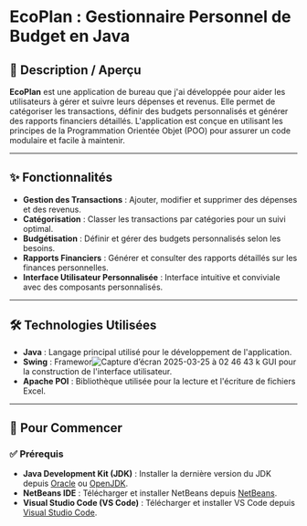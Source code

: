 # EcoPlan : Gestionnaire Personnel de Budget en Java

## 📌 Description / Aperçu

**EcoPlan** est une application de bureau que j'ai développée pour aider les utilisateurs à gérer et suivre leurs dépenses et revenus. Elle permet de catégoriser les transactions, définir des budgets personnalisés et générer des rapports financiers détaillés. L'application est conçue en utilisant les principes de la Programmation Orientée Objet (POO) pour assurer un code modulaire et facile à maintenir.

---

## ✨ Fonctionnalités

- **Gestion des Transactions** : Ajouter, modifier et supprimer des dépenses et des revenus.
- **Catégorisation** : Classer les transactions par catégories pour un suivi optimal.
- **Budgétisation** : Définir et gérer des budgets personnalisés selon les besoins.
- **Rapports Financiers** : Générer et consulter des rapports détaillés sur les finances personnelles.
- **Interface Utilisateur Personnalisée** : Interface intuitive et conviviale avec des composants personnalisés.

---


## 🛠️ Technologies Utilisées

- **Java** : Langage principal utilisé pour le développement de l'application.
- **Swing** : Framewor![Capture d’écran 2025-03-25 à 02 46 43](https://github.com/user-attachments/assets/99e83b1b-30cb-438c-ae9f-9d8dd82b3408)
k GUI pour la construction de l'interface utilisateur.
- **Apache POI** : Bibliothèque utilisée pour la lecture et l'écriture de fichiers Excel.

---

## 🚀 Pour Commencer

### ✅ Prérequis

- **Java Development Kit (JDK)** : Installer la dernière version du JDK depuis [Oracle](https://www.oracle.com/java/technologies/javase-jdk11-downloads.html) ou [OpenJDK](https://openjdk.java.net/install/).
- **NetBeans IDE** : Télécharger et installer NetBeans depuis [NetBeans](https://netbeans.apache.org/download/index.html).
- **Visual Studio Code (VS Code)** : Télécharger et installer VS Code depuis [Visual Studio Code](https://code.visualstudio.com/Download).


